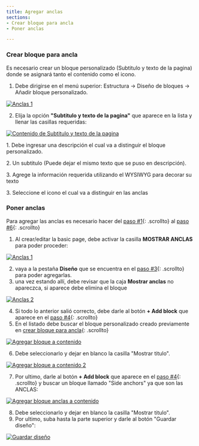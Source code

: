 ```yaml
---
title: Agregar anclas
sections:
- Crear bloque para ancla
- Poner anclas

---
```


### Crear bloque para ancla

Es necesario crear un bloque personalizado (Subtitulo y texto de la pagina) donde se asignará tanto el contenido como el icono.

1. Debe dirigirse en el menú superior: Estructura → Diseño de bloques → Añadir bloque personalizado.
<a href="assets/images/pagina/anclas_6.jpg" data-magnify="gallery" class="col-sm-12">
    <img class="rounded" src="assets/images/pagina/anclas_6.jpg" alt="Anclas 1" class="col-sm-6" />
</a>

2. Elija la opción **"Subtitulo y texto de la pagina"** que aparece en la lista y llenar las casillas requeridas:

<div class="row mt-2">
<div class="col-md-6 col-sm-6 col-xs-12">
<a href="asssets/images/pagina/anclas_5.jpg" data-magnify="gallery" class="mask">
    <img class="img-responsive rounded" src="assets/images/pagina/anclas_5.jpg" alt="Contenido de Subtitulo y texto de la pagina" />
</a>
</div>
<div class="col-md-6 col-sm-6 col-xs-12">
<p>1. Debe ingresar una descripción el cual va a distinguir el bloque personalizado.</p>
<p>2. Un subtitulo (Puede dejar el mismo texto que se puso en descripción).</p>
<p>3. Agrege la información requerida utilizando el WYSIWYG para decorar su texto</p>
<p>3. Seleccione el icono el cual va a distinguir en las anclas</p>
</div>
</div>

### Poner anclas
Para agregar las anclas es necesario hacer del [paso #1](#paso-1){: .scrollto} al [paso #6](#paso-6){: .scrollto}

1. Al crear/editar la basic page, debe activar la casilla **MOSTRAR ANCLAS** para poder proceder:
<a href="assets/images/pagina/anclas_1.jpg" data-magnify="gallery" class="col-sm-12">
    <img class="rounded" src="assets/images/pagina/anclas_1.jpg" alt="Anclas 1" class="col-sm-6" />
</a>

2. vaya a la pestaña **Diseño** que se encuentra en el [paso #3](#paso-3){: .scrollto} para poder agregarlas.
3. una vez estando allí, debe revisar que la caja **Mostrar anclas** no apareczca, si aparece debe elimina el bloque
<a href="assets/images/pagina/anclas_2.jpg" data-magnify="gallery" class="col-sm-12">
    <img class="rounded" src="assets/images/pagina/anclas_2.jpg" alt="Anclas 2" class="col-sm-6" />
</a>

4. Si todo lo anterior salió correcto, debe darle al botón **+ Add block** que aparece en el [paso #4](#paso-4){: .scrollto}
5. En el listado debe buscar el bloque personalizado creado previamente en [crear bloque para ancla](#crear-bloque-para-ancla){: .scrollto}
<a href="assets/images/pagina/img_7.jpg" data-magnify="gallery" class="col-sm-12">
    <img class="rounded" src="assets/images/pagina/img_7.jpg" alt="Agregar bloque a contenido" class="col-sm-6" />
</a>

6. Debe seleccionarlo y dejar en blanco la casilla "Mostrar titulo".
<a href="assets/images/pagina/img_8.jpg" data-magnify="gallery" class="col-sm-12">
    <img class="rounded" src="assets/images/pagina/img_8.jpg" alt="Agregar bloque a contenido 2" class="col-sm-6" />
</a>

7. Por ultimo, darle al botón **+ Add block** que aparece en el [paso #4](#paso-4){: .scrollto} y buscar un bloque llamado "Side anchors" ya que son las ANCLAS:

<a href="assets/images/pagina/img_8.jpg" data-magnify="gallery" class="col-sm-12">
    <img class="rounded" src="assets/images/pagina/anclas_7.jpg" alt="Agregar bloque anclas a contenido" class="col-sm-6" />
</a>

8. Debe seleccionarlo y dejar en blanco la casilla "Mostrar titulo".
9. Por ultimo, suba hasta la parte superior y darle al botón "Guardar diseño":
<a href="assets/images/pagina/img_9.jpg" data-magnify="gallery" class="col-sm-12">
    <img class="rounded" src="assets/images/pagina/img_9.jpg" alt="Guardar diseño" class="col-sm-6" />
</a>



